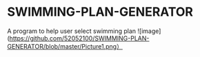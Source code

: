 # SWIMMING-PLAN-GENERATOR
A program to help user select swimming plan
![image](https://github.com/52052100/SWIMMING-PLAN-GENERATOR/blob/master/Picture1.png）
